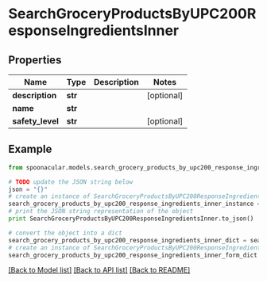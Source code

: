 # SearchGroceryProductsByUPC200ResponseIngredientsInner


## Properties

Name | Type | Description | Notes
------------ | ------------- | ------------- | -------------
**description** | **str** |  | [optional] 
**name** | **str** |  | 
**safety_level** | **str** |  | [optional] 

## Example

```python
from spoonacular.models.search_grocery_products_by_upc200_response_ingredients_inner import SearchGroceryProductsByUPC200ResponseIngredientsInner

# TODO update the JSON string below
json = "{}"
# create an instance of SearchGroceryProductsByUPC200ResponseIngredientsInner from a JSON string
search_grocery_products_by_upc200_response_ingredients_inner_instance = SearchGroceryProductsByUPC200ResponseIngredientsInner.from_json(json)
# print the JSON string representation of the object
print SearchGroceryProductsByUPC200ResponseIngredientsInner.to_json()

# convert the object into a dict
search_grocery_products_by_upc200_response_ingredients_inner_dict = search_grocery_products_by_upc200_response_ingredients_inner_instance.to_dict()
# create an instance of SearchGroceryProductsByUPC200ResponseIngredientsInner from a dict
search_grocery_products_by_upc200_response_ingredients_inner_form_dict = search_grocery_products_by_upc200_response_ingredients_inner.from_dict(search_grocery_products_by_upc200_response_ingredients_inner_dict)
```
[[Back to Model list]](../README.md#documentation-for-models) [[Back to API list]](../README.md#documentation-for-api-endpoints) [[Back to README]](../README.md)


